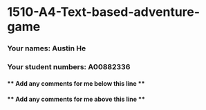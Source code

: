 # 1510-A4-Text-based-adventure-game

### Your names: Austin He

### Your student numbers: A00882336

#### ** Add any comments for me below this line **

#### ** Add any comments for me above this line **
